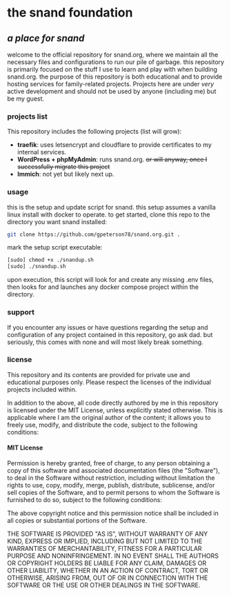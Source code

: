 # the snand foundation
*a place for snand*
---
welcome to the official repository for snand.org, where we maintain all the necessary files and configurations to run our pile of garbage. this repository is primarily focused on the stuff I use to learn and play with when building snand.org. the purpose of this repository is both educational and to provide hosting services for family-related projects. Projects here are under *very* active development and should not be used by anyone (including me) but be my guest.

### projects list
This repository includes the following projects (list will grow):

- **traefik**: uses letsencrypt and cloudflare to provide certificates to my internal services.
- **WordPress + phpMyAdmin**: runs snand.org. ~~or will anyway, once I successfully migrate this project~~
- **Immich**: not yet but likely next up.

### usage
this is the setup and update script for snand.  this setup assumes a vanilla linux install with docker to operate.  to get started, clone this repo to the directory you want snand installed:
```bash
git clone https://github.com/gpeterson78/snand.org.git .
```
mark the setup script executable:
```bash
[sudo] chmod +x ./snandup.sh
[sudo] ./snandup.sh
```
upon execution, this script will look for and create any missing .env files, then looks for and launches any docker compose project within the directory.

### support
If you encounter any issues or have questions regarding the setup and configuration of any project contained in this repository, go ask dad.  but seriously, this comes with none and will most likely break something.

### license
This repository and its contents are provided for private use and educational purposes only. Please respect the licenses of the individual projects included within.

In addition to the above, all code directly authored by me in this repository is licensed under the MIT License, unless explicitly stated otherwise. This is applicable where I am the original author of the content; it allows you to freely use, modify, and distribute the code, subject to the following conditions:

#### MIT License
Permission is hereby granted, free of charge, to any person obtaining a copy of this software and associated documentation files (the "Software"), to deal in the Software without restriction, including without limitation the rights to use, copy, modify, merge, publish, distribute, sublicense, and/or sell copies of the Software, and to permit persons to whom the Software is furnished to do so, subject to the following conditions:

The above copyright notice and this permission notice shall be included in all copies or substantial portions of the Software.

THE SOFTWARE IS PROVIDED "AS IS", WITHOUT WARRANTY OF ANY KIND, EXPRESS OR IMPLIED, INCLUDING BUT NOT LIMITED TO THE WARRANTIES OF MERCHANTABILITY, FITNESS FOR A PARTICULAR PURPOSE AND NONINFRINGEMENT. IN NO EVENT SHALL THE AUTHORS OR COPYRIGHT HOLDERS BE LIABLE FOR ANY CLAIM, DAMAGES OR OTHER LIABILITY, WHETHER IN AN ACTION OF CONTRACT, TORT OR OTHERWISE, ARISING FROM, OUT OF OR IN CONNECTION WITH THE SOFTWARE OR THE USE OR OTHER DEALINGS IN THE SOFTWARE.